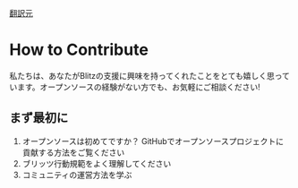 [翻訳元](https://blitzjs.com/docs/contributing)

# How to Contribute

私たちは、あなたがBlitzの支援に興味を持ってくれたことをとても嬉しく思っています。オープンソースの経験がない方でも、お気軽にご相談ください!

## まず最初に

1. オープンソースは初めてですか？ GitHubでオープンソースプロジェクトに貢献する方法をご覧ください
2. ブリッツ行動規範をよく理解してください
3. コミュニティの運営方法を学ぶ

##